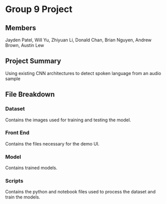 # Group 9 Project
## Members
Jayden Patel,
Will Yu,
Zhiyuan Li,
Donald Chan,
Brian Nguyen,
Andrew Brown,
Austin Lew

## Project Summary
Using existing CNN architectures to detect spoken language from an audio sample

## File Breakdown
### Dataset
Contains the images used for training and testing the model.

### Front End
Contains the files necessary for the demo UI. 

### Model
Contains trained models.

### Scripts
Contains the python and notebook files used to process the dataset and train the models.
